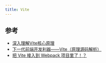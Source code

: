 ```yaml
---
title: Vite
---
```





## 参考

- [深入理解Vite核心原理](https://juejin.cn/post/7064853960636989454#heading-6)
- [下一代前端开发利器——Vite（原理源码解析）](https://mp.weixin.qq.com/s/Y8wkrnkZxT6PdWJ_4jgV5A)
- [把 Vite 接入到 Webpack 项目里了！？](https://mp.weixin.qq.com/s/uBlKxIEhX5Hz0oe5xkVkQw)
